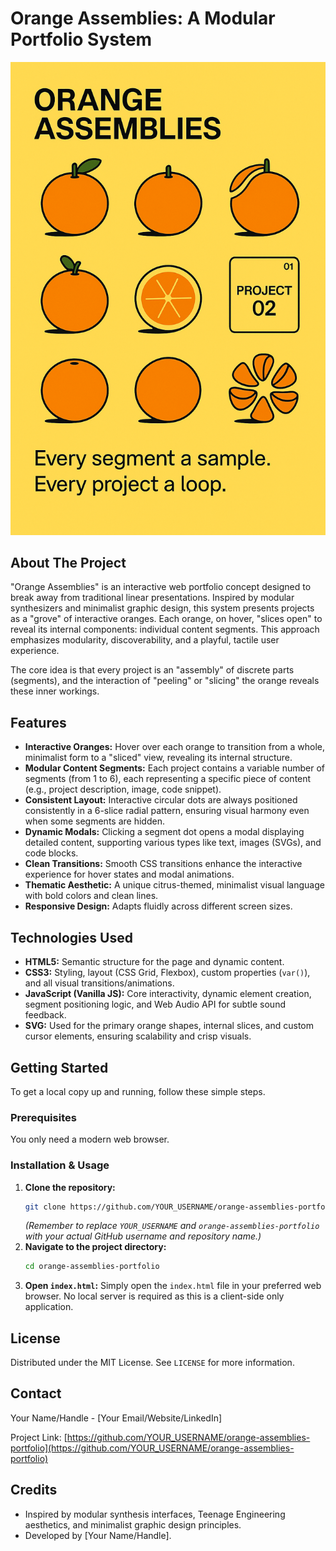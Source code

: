 # Orange Assemblies: A Modular Portfolio System

![Orange Assemblies Thumbnail - Placeholder for a good project image](https://raw.githubusercontent.com/hartswf0/orange-assemblies/e18f54d89192ee123d888a1c416a8471ecb80ccb/20250616_1447_Modular%20Citrus%20Portfolio_simple_compose_01jxx10c6rfc0t8w89b61nddzf.png)

## About The Project

"Orange Assemblies" is an interactive web portfolio concept designed to break away from traditional linear presentations. Inspired by modular synthesizers and minimalist graphic design, this system presents projects as a "grove" of interactive oranges. Each orange, on hover, "slices open" to reveal its internal components: individual content segments. This approach emphasizes modularity, discoverability, and a playful, tactile user experience.

The core idea is that every project is an "assembly" of discrete parts (segments), and the interaction of "peeling" or "slicing" the orange reveals these inner workings.

## Features

*   **Interactive Oranges:** Hover over each orange to transition from a whole, minimalist form to a "sliced" view, revealing its internal structure.
*   **Modular Content Segments:** Each project contains a variable number of segments (from 1 to 6), each representing a specific piece of content (e.g., project description, image, code snippet).
*   **Consistent Layout:** Interactive circular dots are always positioned consistently in a 6-slice radial pattern, ensuring visual harmony even when some segments are hidden.
*   **Dynamic Modals:** Clicking a segment dot opens a modal displaying detailed content, supporting various types like text, images (SVGs), and code blocks.
*   **Clean Transitions:** Smooth CSS transitions enhance the interactive experience for hover states and modal animations.
*   **Thematic Aesthetic:** A unique citrus-themed, minimalist visual language with bold colors and clean lines.
*   **Responsive Design:** Adapts fluidly across different screen sizes.

## Technologies Used

*   **HTML5:** Semantic structure for the page and dynamic content.
*   **CSS3:** Styling, layout (CSS Grid, Flexbox), custom properties (`var()`), and all visual transitions/animations.
*   **JavaScript (Vanilla JS):** Core interactivity, dynamic element creation, segment positioning logic, and Web Audio API for subtle sound feedback.
*   **SVG:** Used for the primary orange shapes, internal slices, and custom cursor elements, ensuring scalability and crisp visuals.

## Getting Started

To get a local copy up and running, follow these simple steps.

### Prerequisites

You only need a modern web browser.

### Installation & Usage

1.  **Clone the repository:**
    ```bash
    git clone https://github.com/YOUR_USERNAME/orange-assemblies-portfolio.git
    ```
    *(Remember to replace `YOUR_USERNAME` and `orange-assemblies-portfolio` with your actual GitHub username and repository name.)*
2.  **Navigate to the project directory:**
    ```bash
    cd orange-assemblies-portfolio
    ```
3.  **Open `index.html`:**
    Simply open the `index.html` file in your preferred web browser. No local server is required as this is a client-side only application.

## License

Distributed under the MIT License. See `LICENSE` for more information.

## Contact

Your Name/Handle - [Your Email/Website/LinkedIn]

Project Link: [https://github.com/YOUR_USERNAME/orange-assemblies-portfolio](https://github.com/YOUR_USERNAME/orange-assemblies-portfolio)

## Credits

*   Inspired by modular synthesis interfaces, Teenage Engineering aesthetics, and minimalist graphic design principles.
*   Developed by [Your Name/Handle].
